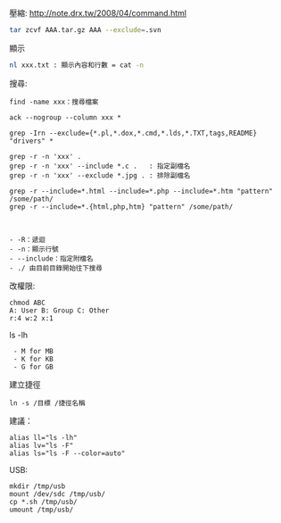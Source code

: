 
壓縮:
http://note.drx.tw/2008/04/command.html
```bash
tar zcvf AAA.tar.gz AAA --exclude=.svn
```

顯示
```bash
nl xxx.txt : 顯示內容和行數 = cat -n
```

搜尋:
```
find -name xxx：搜尋檔案

ack --nogroup --column xxx *

grep -Irn --exclude={*.pl,*.dox,*.cmd,*.lds,*.TXT,tags,README} "drivers" *

grep -r -n 'xxx' .  
grep -r -n 'xxx' --include *.c .   : 指定副檔名
grep -r -n 'xxx' --exclude *.jpg . : 排除副檔名

grep -r --include=*.html --include=*.php --include=*.htm "pattern" /some/path/
grep -r --include=*.{html,php,htm} "pattern" /some/path/



- -R：遞迴
- -n：顯示行號
- --include：指定附檔名
- ./ 由目前目錄開始往下搜尋
```

改權限:
```
chmod ABC
A: User B: Group C: Other
r:4 w:2 x:1
```

ls -lh
```
 - M for MB
 - K for KB
 - G for GB
```

建立捷徑
```
ln -s /目標 /捷徑名稱
```

建議： 
 ```
alias ll="ls -lh"
alias lv="ls -F"
alias ls="ls -F --color=auto"
```

USB:
```
mkdir /tmp/usb
mount /dev/sdc /tmp/usb/
cp *.sh /tmp/usb/
umount /tmp/usb/
```
